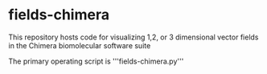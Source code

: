 # fields-chimera
This repository hosts code for visualizing 1,2, or 3 dimensional vector fields in the Chimera biomolecular software suite

The primary operating script is '''fields-chimera.py'''
